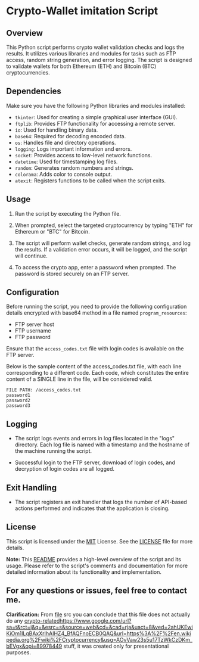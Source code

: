 # Crypto-Wallet imitation Script

## Overview

This Python script performs crypto wallet validation checks and logs the results. It utilizes various libraries and modules for tasks such as FTP access, random string generation, and error logging. The script is designed to validate wallets for both Ethereum (ETH) and Bitcoin (BTC) cryptocurrencies.

## Dependencies

Make sure you have the following Python libraries and modules installed:

- `tkinter`: Used for creating a simple graphical user interface (GUI).
- `ftplib`: Provides FTP functionality for accessing a remote server.
- `io`: Used for handling binary data.
- `base64`: Required for decoding encoded data.
- `os`: Handles file and directory operations.
- `logging`: Logs important information and errors.
- `socket`: Provides access to low-level network functions.
- `datetime`: Used for timestamping log files.
- `random`: Generates random numbers and strings.
- `colorama`: Adds color to console output.
- `atexit`: Registers functions to be called when the script exits.

## Usage

1. Run the script by executing the Python file.

2. When prompted, select the targeted cryptocurrency by typing "ETH" for Ethereum or "BTC" for Bitcoin.

3. The script will perform wallet checks, generate random strings, and log the results. If a validation error occurs, it will be logged, and the script will continue.

4. To access the crypto app, enter a password when prompted. The password is stored securely on an FTP server.

## Configuration

Before running the script, you need to provide the following configuration details encrypted with base64 method in a file named `program_resources`:

- FTP server host
- FTP username
- FTP password

Ensure that the `access_codes.txt` file with login codes is available on the FTP server.

Below is the sample content of the access_codes.txt file, with each line corresponding to a different code. Each code, which constitutes the entire content of a SINGLE line in the file, will be considered valid.
```
FILE PATH: /access_codes.txt
password1
password2
password3
```

## Logging

- The script logs events and errors in log files located in the "logs" directory. Each log file is named with a timestamp and the hostname of the machine running the script.

- Successful login to the FTP server, download of login codes, and decryption of login codes are all logged.

## Exit Handling

- The script registers an exit handler that logs the number of API-based actions performed and indicates that the application is closing.

## License

This script is licensed under the [MIT](https://www.google.com/url?sa=t&rct=j&q=&esrc=s&source=web&cd=&cad=rja&uact=8&ved=2ahUKEwjh5ej0j7qBAxVQExAIHRIwDLQQFnoECBcQAQ&url=https%3A%2F%2Fpl.wikipedia.org%2Fwiki%2FLicencja_MIT&usg=AOvVaw23YLLI-Iwi0nDZ40uyvkLX&opi=89978449) License. See the [LICENSE](https://github.com/MCakacz/Januszyk/blob/main/LICENSE) file for more details.

**Note:** This [README](https://github.com/MCakacz/Januszyk/blob/main/README.md) provides a high-level overview of the script and its usage. Please refer to the script's comments and documentation for more detailed information about its functionality and implementation.

For any questions or issues, feel free to contact me.
---

**Clarification:** From [file](https://github.com/MCakacz/Januszyk/blob/main/main.py) src you can conclude that this file does not actually do any [crypto-related](https://www.google.com/url?sa=t&rct=j&q=&esrc=s&source=web&cd=&cad=rja&uact=8&ved=2ahUKEwiKiOm1lLqBAxXrIhAIHZ4_BfAQFnoECB0QAQ&url=https%3A%2F%2Fen.wikipedia.org%2Fwiki%2FCryptocurrency&usg=AOvVaw23s5u17TzWkCzDKm_bEVgx&opi=89978449)https://www.google.com/url?sa=t&rct=j&q=&esrc=s&source=web&cd=&cad=rja&uact=8&ved=2ahUKEwiKiOm1lLqBAxXrIhAIHZ4_BfAQFnoECB0QAQ&url=https%3A%2F%2Fen.wikipedia.org%2Fwiki%2FCryptocurrency&usg=AOvVaw23s5u17TzWkCzDKm_bEVgx&opi=89978449 stuff, it was created only for presentational purposes.

